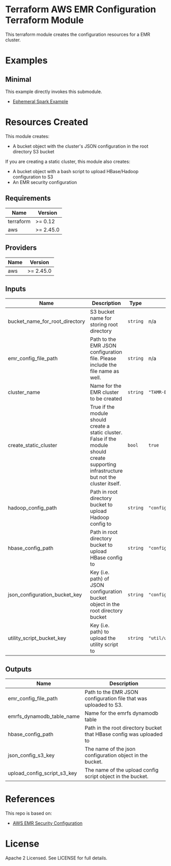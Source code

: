 # Terraform AWS EMR Configuration Terraform Module
This terraform module creates the configuration resources for a EMR cluster.

# Examples
## Minimal
This example directly invokes this submodule.
- [Ephemeral Spark Example](https://github.com/Datatamer/terraform-aws-emr/tree/master/examples/ephemeral-spark)

# Resources Created
This module creates:
* A bucket object with the cluster's JSON configuration in the root directory S3 bucket

If you are creating a static cluster, this module also creates:
* A bucket object with a bash script to upload HBase/Hadoop configuration to S3
* An EMR security configuration

<!-- BEGINNING OF PRE-COMMIT-TERRAFORM DOCS HOOK -->
## Requirements

| Name | Version |
|------|---------|
| terraform | >= 0.12 |
| aws | >= 2.45.0 |

## Providers

| Name | Version |
|------|---------|
| aws | >= 2.45.0 |

## Inputs

| Name | Description | Type | Default | Required |
|------|-------------|------|---------|:--------:|
| bucket\_name\_for\_root\_directory | S3 bucket name for storing root directory | `string` | n/a | yes |
| emr\_config\_file\_path | Path to the EMR JSON configuration file. Please include the file name as well. | `string` | n/a | yes |
| cluster\_name | Name for the EMR cluster to be created | `string` | `"TAMR-EMR-Cluster"` | no |
| create\_static\_cluster | True if the module should create a static cluster. False if the module should create supporting infrastructure but not the cluster itself. | `bool` | `true` | no |
| hadoop\_config\_path | Path in root directory bucket to upload Hadoop config to | `string` | `"config/hadoop/conf/"` | no |
| hbase\_config\_path | Path in root directory bucket to upload HBase config to | `string` | `"config/hbase/conf.dist/"` | no |
| json\_configuration\_bucket\_key | Key (i.e. path) of JSON configuration bucket object in the root directory bucket | `string` | `"config.json"` | no |
| utility\_script\_bucket\_key | Key (i.e. path) to upload the utility script to | `string` | `"util/upload_hbase_config.sh"` | no |

## Outputs

| Name | Description |
|------|-------------|
| emr\_config\_file\_path | Path to the EMR JSON configuration file that was uploaded to S3. |
| emrfs\_dynamodb\_table\_name | Name for the emrfs dynamodb table |
| hbase\_config\_path | Path in the root directory bucket that HBase config was uploaded to |
| json\_config\_s3\_key | The name of the json configuration object in the bucket. |
| upload\_config\_script\_s3\_key | The name of the upload config script object in the bucket. |

<!-- END OF PRE-COMMIT-TERRAFORM DOCS HOOK -->

# References
This repo is based on:
* [AWS EMR Security Configuration](https://docs.aws.amazon.com/emr/latest/ManagementGuide/emr-create-security-configuration.html)

# License
Apache 2 Licensed. See LICENSE for full details.
